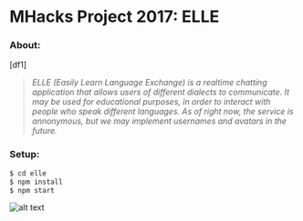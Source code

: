 # MHacks Project 2017: ELLE

### About:

[df1]
> *ELLE (Easily Learn Language Exchange) is a realtime chatting application that 
> allows users of different dialects to communicate. It may be used for educational 
> purposes, in order to interact with people who speak different languages. 
> As of right now, the service is annonymous, but we may implement usernames and avatars 
> in the future.*

### Setup:

```sh
$ cd elle
$ npm install
$ npm start
```
![alt text](https://github.com/oryzajustin/elle/blob/master/gif/elle.gif)

